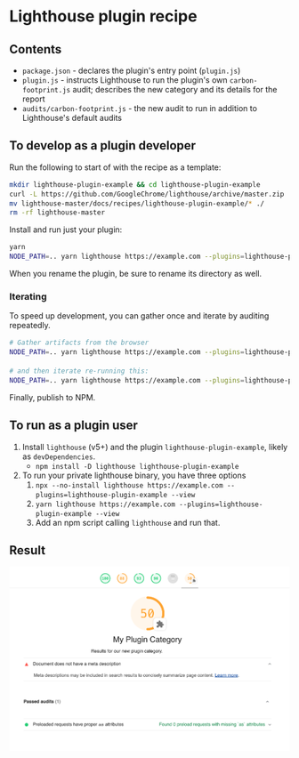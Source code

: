 # Lighthouse plugin recipe

## Contents
- `package.json` - declares the plugin's entry point (`plugin.js`)
- `plugin.js` - instructs Lighthouse to run the plugin's own `carbon-footprint.js` audit; describes the new category and its details for the report
- `audits/carbon-footprint.js` - the new audit to run in addition to Lighthouse's default audits

## To develop as a plugin developer

Run the following to start of with the recipe as a template:

```sh
mkdir lighthouse-plugin-example && cd lighthouse-plugin-example
curl -L https://github.com/GoogleChrome/lighthouse/archive/master.zip | tar -xzv
mv lighthouse-master/docs/recipes/lighthouse-plugin-example/* ./
rm -rf lighthouse-master
```

Install and run just your plugin:

```sh
yarn
NODE_PATH=.. yarn lighthouse https://example.com --plugins=lighthouse-plugin-example --only-categories=lighthouse-plugin-example --view
```

When you rename the plugin, be sure to rename its directory as well.

### Iterating
To speed up development, you can gather once and iterate by auditing repeatedly.

```sh
# Gather artifacts from the browser
NODE_PATH=.. yarn lighthouse https://example.com --plugins=lighthouse-plugin-example --only-categories=lighthouse-plugin-example --gather-mode

# and then iterate re-running this:
NODE_PATH=.. yarn lighthouse https://example.com --plugins=lighthouse-plugin-example --only-categories=lighthouse-plugin-example --audit-mode --view
```

Finally, publish to NPM.

## To run as a plugin user

1. Install `lighthouse` (v5+) and the plugin `lighthouse-plugin-example`, likely as `devDependencies`. 
   * `npm install -D lighthouse lighthouse-plugin-example`
1. To run your private lighthouse binary, you have three options
   1. `npx --no-install lighthouse https://example.com --plugins=lighthouse-plugin-example --view`
   1. `yarn lighthouse https://example.com --plugins=lighthouse-plugin-example --view`
   1. Add an npm script calling `lighthouse` and run that.


## Result

![Screenshot of report with plugin results](./plugin-recipe-screenshot.png)
